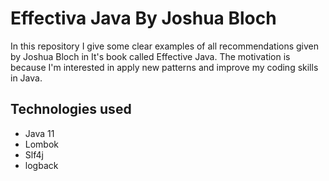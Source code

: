 # Effectiva Java By Joshua Bloch

In this repository I give some clear examples of all recommendations
given by Joshua Bloch in It's book called Effective Java. 
The motivation is because I'm interested in apply new 
patterns and improve my coding skills in Java.

## Technologies used

- Java 11
- Lombok
- Slf4j
- logback
